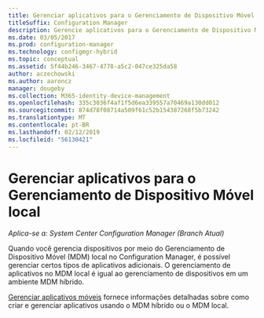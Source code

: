 ```yaml
---
title: Gerenciar aplicativos para o Gerenciamento de Dispositivo Móvel local
titleSuffix: Configuration Manager
description: Gerencie aplicativos para o Gerenciamento de Dispositivo Móvel local.
ms.date: 03/05/2017
ms.prod: configuration-manager
ms.technology: configmgr-hybrid
ms.topic: conceptual
ms.assetid: 5f44b246-3467-4778-a5c2-047ce325da58
author: aczechowski
ms.author: aaroncz
manager: dougeby
ms.collection: M365-identity-device-management
ms.openlocfilehash: 335c3036f4af1f5d6ea339557a70469a130dd012
ms.sourcegitcommit: 874d78f08714a509f61c52b154387268f5b73242
ms.translationtype: MT
ms.contentlocale: pt-BR
ms.lasthandoff: 02/12/2019
ms.locfileid: "56130421"
---
```

# <a name="manage-applications-for-on-premises-mobile-device-management"></a>Gerenciar aplicativos para o Gerenciamento de Dispositivo Móvel local

*Aplica-se a: System Center Configuration Manager (Branch Atual)*

Quando você gerencia dispositivos por meio do Gerenciamento de Dispositivo Móvel (MDM) local no Configuration Manager, é possível gerenciar certos tipos de aplicativos adicionais. O gerenciamento de aplicativos no MDM local é igual ao gerenciamento de dispositivos em um ambiente MDM híbrido.

[Gerenciar aplicativos móveis](management-tasks-applications.md) fornece informações detalhadas sobre como criar e gerenciar aplicativos usando o MDM híbrido ou o MDM local.
